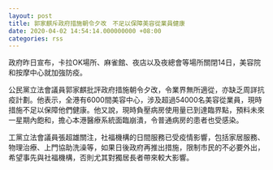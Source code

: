 ```yaml
---
layout: post
title: 郭家麒斥政府措施朝令夕改　不足以保障美容從業員健康
date: 2020-04-02 14:54:14.000000000 +08:00
categories: rss
---
```


政府昨日宣布，卡拉OK場所、麻雀館、夜店以及夜總會等場所關閉14日，美容院和按摩中心就加強防疫。

公民黨立法會議員郭家麒批評政府措施朝令夕改，令業界無所適從，亦缺乏周詳抗疫計劃。他表示，全港有6000間美容中心，涉及超過54000名美容從業員，現時措施不足以保障他們健康。他又說，現時負壓病房使用量已到達臨界點，預料未來一星期內飽和，擔心本港醫療系統面臨崩潰，令普通病房的患者也受感染。　

工黨立法會議員張超雄關注，社福機構的日間服務已受疫情影響，包括家居服務、物理治療、上門協助洗澡等，如果日後政府再推出措施，限制市民的不必要外出，希望事先與社福機構，否則尤其對獨居長者帶來較大影響。
